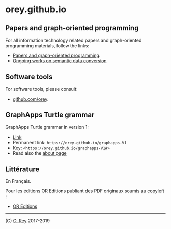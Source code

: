 # orey.github.io


## Papers and graph-oriented programming

For all information technology related papers and graph-oriented programming materials, follow the links:

  * [Papers and graph-oriented programming](https://orey.github.io/papers).
  * [Ongoing works on semantic data conversion](https://github.com/orey/graphapps)


## Software tools

For software tools, please consult:

  * [github.com/orey](https://github.com/orey).


## GraphApps Turtle grammar

GraphApps Turtle grammar in version 1:

  * [Link](graphapps-V1)
  * Permanent link: `https://orey.github.io/graphapps-V1`
  * Key: `<https://orey.github.io/graphapps-V1#>`
  * Read also the [about page](Notice.md)


## Littérature

En Français.

Pour les éditions OR Editions publiant des PDF originaux soumis au copyleft :

  * [OR Editions](https://orey.github.io/oreditions)


---

(C) [O. Rey](https://www.linkedin.com/in/reyolivier/) 2017-2019
